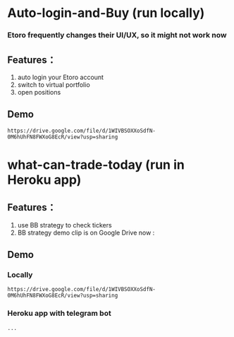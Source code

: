 # Auto-login-and-Buy (run locally)
### Etoro frequently changes their UI/UX, so it might not work now
## Features：
1. auto login your Etoro account
2. switch to virtual portfolio
3. open positions
## Demo
    https://drive.google.com/file/d/1WIVBSOXXoSdfN-0M6hUhFN8FWXoG8EcR/view?usp=sharing
# what-can-trade-today (run in Heroku app)
## Features：
1. use BB strategy to check tickers
2. BB strategy demo clip is on Google Drive now :
## Demo 
### Locally
    https://drive.google.com/file/d/1WIVBSOXXoSdfN-0M6hUhFN8FWXoG8EcR/view?usp=sharing
### Heroku app with telegram bot
    ...